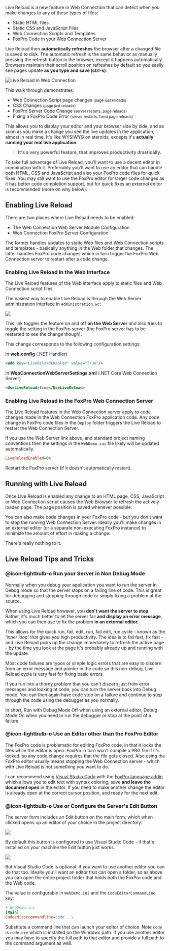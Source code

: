 Live Reload is a new feature in Web Connection that can detect when you make changes to any of these types of files:

* Static HTML files
* Static CSS and JavaScript Files
* Web Connection Scripts and Templates
* FoxPro Code in your Web Connection Server

Live Reload then **automatically refreshes** the browser after a changed file is saved to disk. The automatic refresh is the same behavior as manually pressing the refresh button in the browser, except it happens automatically. Browsers maintain their scroll position on refreshes by default so you easily see pages update **as you type and save (ctrl-s)**.

![Live Reload in Web Connection](https://github.com/RickStrahl/ImageDrop/raw/master/WebConnection/LiveReload.gif)

This walk through demonstrates:

* Web Connection Script page changes <small>(page just reloads)</small>
* CSS Changes <small>(page just reloads)</small>
* FoxPro Server Code Change <small>(server restarts, page reloads)</small>
* Fixing a FoxPro Code Error <small>(server restarts, fixed page reloads)</small>


This allows you to display your editor and your browser side by side, and as soon as you make a change you see the live updates in the application, almost in real time. It's like WYSIWYG on steroids, excepts it's **actually running your real live application**.

> **It's a very powerful feature, that improves productivity drastically.**

To take full advantage of Live Reload, you'll want to use a decent editor in combination with it. Preferrably you'll want to use an editor that can handle both HTML, CSS and JavaScript and also your FoxPro code files for quick fixes. You may still want to use the FoxPro editor for larger code changes as it has better code completion support, but for quick fixes an external editor is recommended (more on why below).

## Enabling Live Reload
There are two places where Live Reload needs to be enabled:

* The Web Connection Web Server Module Configuration
* Web Connection FoxPro Server Configuration

The former handles updates to static Web files and Web Connection scripts and templates - basically anything in the Web folder that changes. The latter handles FoxPro code changes which in turn trigger the FoxPro Web Connection server to restart after a code change.

### Enabling Live Reload in the Web Interface
The Live Reload features of the Web interface apply to static files and Web Connection script files.

The easiest way to enable Live Reload is through the Web Server administration interface in `Administration.wc`:

![](/images/stepbystep/EnableLiveReloadWeb.png)

This link toggles the feature on and off **on the Web Server** and also tries to toggle the setting in the FoxPro server (the FoxPro server has to be restarted to see the change though).

This change corresponds to the following configuration settings:

In **web.config** (.NET Handler)  
```xml
<add key="LiveReloadEnabled" value="True"/>
```

In **WebConnectionWebServerSettings.xml** (.NET Core Web Connection Server)  
```xml
<UseLiveReload>true</UseLiveReload>
```

### Enabling Live Reload in the FoxPro Web Connection Server
The Live Reload features in the Web Connection server apply to code changes made in the Web Connection FoxPro application code. Any code change in FoxPro code files in the `Deploy` folder triggers the Live Reload to restart the Web Connection Server.

If you use the Web Server link above, and standard project naming conventions then the settings in the `WebDemo.ini` file likely will be updated automatically.

```ini
LiveReloadEnabled=On
```

Restart the FoxPro server (if it doesn't automatically restart).

## Running with Live Reload
Once Live Reload is enabled any change to an HTML page, CSS, JavaScript or Web Connection script causes the Web Browser to refresh the actively loaded page. The page position is saved whenever possible.

You can also make code changes in your FoxPro code - but you don't want to stop the running Web Connection Server. Ideally you'll make changes in an external editor (or a separate non-executing FoxPro instance) to minimize the amount of effort in making a change.

There's really nothing to it.

## Live Reload Tips and Tricks

### @icon-lightbulb-o Run your Server in Non Debug Mode
Normally when you debug your application you want to run the server in Debug mode so that the server stops on a failing line of code. This is great for debugging and stepping through code or simply fixing a problem at the source.

When using Live Reload however, you **don't want the server to stop**. Rather, it's much better to let the server fail **and display an error message**, which you can then use to fix the problem **in an external editor**.

This allows for the quick run, fail, edit, run, fail edit, run cycle - known as the *'inner loop'* that gives you high productivity. The idea is to fail fast, fix fast - and Live Reload picks up the change immediately to refresh the active page - by the time you look at the page it's probably already up and running with the update.

Most code failures are typos or simple logic errors that are easy to discern from an error message and pointer in the code so this non-debug, Live Reload cycle is very fast for fixing basic errors.

If you run into a thorny problem that you can't discern just from error messages and looking at code, you can turn the server back into Debug mode. You can then again have code stop on a failure and continue to step through the code using the debugger as you normally.

In short, Run with Debug Mode Off when using an external editor, Debug Mode On when you need to run the debugger or stop at the point of a failure.

### @icon-lightbulb-o Use an Editor other than the FoxPro Editor
The FoxPro code is problematic for editing FoxPro code, in that it locks the files while the editor is open. FoxPro in turn won't compile a PRG file if it's locked, so any code change requires that the file gets closed. Also using the FoxPro editor usually means stopping the Web Connection server - which with Live Reload is not something you want to do. 

I can recommend using [Visual Studio Code](https://code.visualstudio.com/) with the [FoxPro language addin](https://marketplace.visualstudio.com/items?itemName=NewDataSystems.foxpro) which allows you to edit text with syntax coloring, save **and leave the document open** in the editor. If you need to make another change the editor is already open at the correct cursor position, and ready for the next edit.

### @icon-lightbulb-o Use or Configure the Server's Edit Button
The server form includes an Edit button on the main form, which when clicked opens up an editor of your choice in the project directory. 

![](/images/stepbystep/ServerFormEditButton.png)

By default this button is configured to use Visual Studio Code - if that's installed on your machine the Edit button just works.

![](/images/stepbystep/VisualStudioCodeEditorWebDemo.png)

But Visual Studio Code is optional. If you want to use another editor you can do that too. Ideally you'll want an editor that can open a folder, so as above you can open the entire project folder that holds both the FoxPro code and the Web code.

The value is configurable in `WebDemo.ini` and the `CodeEditorCommandLine` key:

```ini
# WebDemo.ini
[Main]
Codeeditorcommandline=code ..\
```

Substitute a command line that can launch your editor of choice. Note `code` is `code.exe` which is installed on the Windows path. if you use another editor you may have to specify the full path to that editor and provide a full path to the command argument as well.